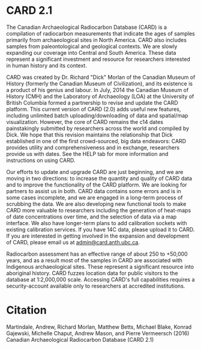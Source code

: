 # CARD 2.1
The Canadian Archaeological Radiocarbon Database (CARD) is a compilation of radiocarbon measurements that indicate the ages of samples primarily from archaeological sites in North America. CARD also includes samples from paleontological and geological contexts. We are slowly expanding our coverage into Central and South America. These data represent a significant investment and resource for researchers interested in human history and its context.

CARD was created by Dr. Richard "Dick" Morlan of the Canadian Museum of History (formerly the Canadian Museum of Civilization), and its existence is a product of his genius and labour. In July, 2014 the Canadian Museum of History (CMH) and the Laboratory of Archaeology (LOA) at the University of British Columbia formed a partnership to revise and update the CARD platform. This current version of CARD (2.0) adds useful new features, including unlimited batch uploading/downloading of data and spatial/map visualization. However, the core of CARD remains the c14 dates painstakingly submitted by researchers across the world and compiled by Dick. We hope that this revision maintains the relationship that Dick established in one of the first crowd-sourced, big data endeavors: CARD provides utility and comprehensiveness and in exchange, researchers provide us with dates. See the HELP tab for more information and instructions on using CARD.

Our efforts to update and upgrade CARD are just beginning, and we are moving in two directions: to increase the quantity and quality of CARD data and to improve the functionality of the CARD platform. We are looking for partners to assist us in both. CARD data contains some errors and is in some cases incomplete, and we are engaged in a long-term process of scrubbing the data. We are also developing new functional tools to make CARD more valuable to researchers including the generation of heat-maps of date concentrations over time, and the selection of data via a map interface. We also have longer-term plans to add calibration sockets with existing calibration services. If you have 14C data, please upload it to CARD. If you are interested in getting involved in the expansion and development of CARD, please email us at admin@card.anth.ubc.ca.

Radiocarbon assessment has an effective range of about 250 to +50,000 years, and as a result most of the samples in CARD are associated with Indigenous archaeological sites. These represent a significant resource into aboriginal history. CARD fuzzes location data for public visitors to the database at 1:2,000,000 scale. Accessing CARD's full capabilities requires a security-account available only to researchers at accredited institutions.

# Citation
Martindale, Andrew, Richard Morlan, Matthew Betts, Michael Blake, Konrad Gajewski, Michelle Chaput, Andrew Mason, and Pierre Vermeersch (2016) Canadian Archaeological Radiocarbon Database (CARD 2.1)

